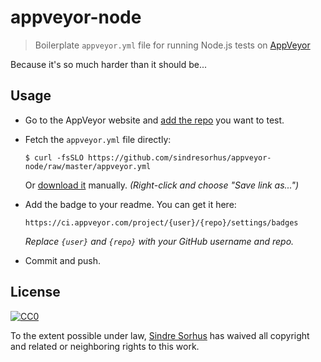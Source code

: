 # appveyor-node

> Boilerplate `appveyor.yml` file for running Node.js tests on [AppVeyor](http://www.appveyor.com)

Because it's so much harder than it should be...


## Usage

- Go to the AppVeyor website and [add the repo](https://ci.appveyor.com/projects/new) you want to test.

- Fetch the `appveyor.yml` file directly:

	```
	$ curl -fsSLO https://github.com/sindresorhus/appveyor-node/raw/master/appveyor.yml
	```

	Or [download it](https://github.com/sindresorhus/appveyor-node/raw/master/appveyor.yml) manually. *(Right-click and choose "Save link as...")*

- Add the badge to your readme. You can get it here:

	```
	https://ci.appveyor.com/project/{user}/{repo}/settings/badges
	```

	*Replace `{user}` and `{repo}` with your GitHub username and repo.*

- Commit and push.


## License

[![CC0](http://i.creativecommons.org/p/zero/1.0/88x31.png)](http://creativecommons.org/publicdomain/zero/1.0/)

To the extent possible under law, [Sindre Sorhus](http://sindresorhus.com) has waived all copyright and related or neighboring rights to this work.
